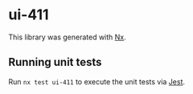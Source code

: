 # ui-411

This library was generated with [Nx](https://nx.dev).

## Running unit tests

Run `nx test ui-411` to execute the unit tests via [Jest](https://jestjs.io).
